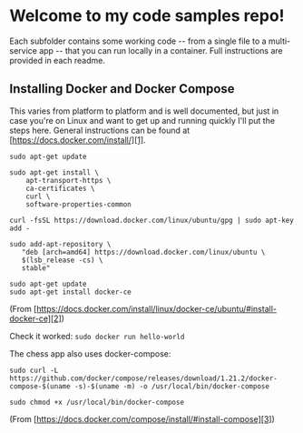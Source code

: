 Welcome to my code samples repo!
=====

Each subfolder contains some working code -- from a single file to a multi-service app -- that you can run locally in a container.  Full instructions are provided in each readme.

Installing Docker and Docker Compose
-----

This varies from platform to platform and is well documented, but just in case you're on Linux and want to get up and running quickly I'll put the steps here.  General instructions can be found at [https://docs.docker.com/install/][1].

```
sudo apt-get update

sudo apt-get install \
    apt-transport-https \
    ca-certificates \
    curl \
    software-properties-common

curl -fsSL https://download.docker.com/linux/ubuntu/gpg | sudo apt-key add -

sudo add-apt-repository \
   "deb [arch=amd64] https://download.docker.com/linux/ubuntu \
   $(lsb_release -cs) \
   stable"

sudo apt-get update
sudo apt-get install docker-ce
```

(From [https://docs.docker.com/install/linux/docker-ce/ubuntu/#install-docker-ce][2])

Check it worked: `sudo docker run hello-world`

The chess app also uses docker-compose:

```
sudo curl -L https://github.com/docker/compose/releases/download/1.21.2/docker-compose-$(uname -s)-$(uname -m) -o /usr/local/bin/docker-compose

sudo chmod +x /usr/local/bin/docker-compose
```

(From [https://docs.docker.com/compose/install/#install-compose][3])

[1]: https://docs.docker.com/install/
[2]: https://docs.docker.com/install/linux/docker-ce/ubuntu/#install-docker-ce
[3]: https://docs.docker.com/compose/install/#install-compose
